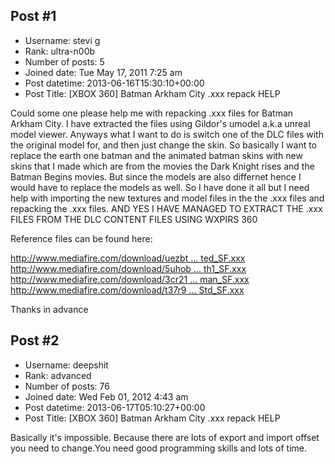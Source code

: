 ## Post #1
- Username: stevi g
- Rank: ultra-n00b
- Number of posts: 5
- Joined date: Tue May 17, 2011 7:25 am
- Post datetime: 2013-06-16T15:30:10+00:00
- Post Title: [XBOX 360] Batman Arkham City .xxx repack HELP

Could some one please help me with repacking .xxx files for Batman Arkham City. I have extracted the files using Gildor's umodel a.k.a unreal model viewer. Anyways what I want to do is switch one of the DLC files with the original model for, and then just change the skin. So basically I want to replace the earth one batman and the animated batman skins with new skins that I made which are from the movies the Dark Knight rises and the Batman Begins movies. But since the models are also differnet hence I would have to replace the models as well. So I have done it all but I need help with importing the new textures and model files in the the .xxx files and repacking the .xxx files. AND YES I HAVE MANAGED TO EXTRACT THE .xxx FILES FROM THE DLC CONTENT FILES USING WXPIRS 360

Reference files can be found here:

[http://www.mediafire.com/download/uezbt ... ted_SF.xxx](http://www.mediafire.com/download/uezbt0bbi61ctr6/Playable_Batman_Animated_SF.xxx)
[http://www.mediafire.com/download/5uhob ... th1_SF.xxx](http://www.mediafire.com/download/5uhobv8b2a88adi/Playable_Batman_Earth1_SF.xxx)
[http://www.mediafire.com/download/3cr21 ... man_SF.xxx](http://www.mediafire.com/download/3cr21x21j2y9fyq/Playable_Batman_SF.xxx)
[http://www.mediafire.com/download/t37r9 ... Std_SF.xxx](http://www.mediafire.com/download/t37r9kt2cdj1fkd/Playable_Batman_Std_SF.xxx)


Thanks in advance
## Post #2
- Username: deepshit
- Rank: advanced
- Number of posts: 76
- Joined date: Wed Feb 01, 2012 4:43 am
- Post datetime: 2013-06-17T05:10:27+00:00
- Post Title: [XBOX 360] Batman Arkham City .xxx repack HELP

Basically it's impossible.
Because there are lots of export and import offset you need to change.You need good programming skills and lots of time.
